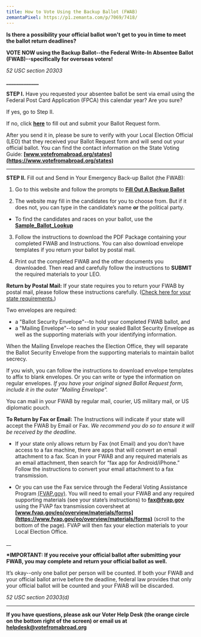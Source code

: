 ```yaml
---
title: How to Vote Using the Backup Ballot (FWAB)
zemantaPixel: https://p1.zemanta.com/p/7069/7418/
---
```

**Is there a possibility your official ballot won't get to you in time to meet the ballot return deadlines?**

**VOTE NOW using the Backup Ballot--the Federal Write-In Absentee Ballot (FWAB)--specifically for overseas voters!**

*52 USC section 20303*

**\_\_\_\_\_\_\_\_\_\_\_\__**

**STEP I.** Have you requested your absentee ballot be sent via email using the Federal Post Card Application (FPCA) this calendar year? Are you sure?

If yes, go to Step II.

If no, click **[here](https://www.votefromabroad.org)** to fill out and submit your Ballot Request form.

After you send it in, please be sure to verify with your Local Election Official (LEO) that they received your Ballot Request form and will send out your official ballot. You can find the contact information on the State Voting Guide:  **[www.votefromabroad.org/states](https://www.votefromabroad.org/states)**   

- - -

**STEP II.** Fill out and Send in Your Emergency Back-up Ballot (the FWAB): 

1. Go to this website and follow the prompts to **[Fill Out A Backup Ballot](https://www.fvap.gov/fwab-privacy-notice)**

2. The website may fill in the candidates for you to choose from. But if it does not, you can type in the candidate’s name **or** the political party.

* To find the candidates and races on your ballot, use the  **[Sample_Ballot_Lookup](https://ballotpedia.org/Sample_Ballot_Lookup)**

3. Follow the instructions to download the PDF Package containing your completed FWAB and Instructions. You can also download envelope templates if you return your ballot by postal mail.

4. Print out the completed FWAB and the other documents you downloaded. Then read and carefully follow the instructions to **SUBMIT** the required materials to your LEO. 

**Return by Postal Mail:** If your state requires you to return your FWAB by postal mail, please follow these instructions carefully. ([Check here for your state requirements.](https://www.votefromabroad.org/states))

Two envelopes are required: 

* a "Ballot Security Envelope"--to hold your completed FWAB ballot, and 
* a "Mailing Envelope"--to send in your sealed Ballot Security Envelope as well as the supporting materials with your identifying information. 

When the Mailing Envelope reaches the Election Office, they will separate the Ballot Security Envelope from the supporting materials to maintain ballot secrecy.

If you wish, you can follow the instructions to download envelope templates to affix to blank envelopes. Or you can write or type the information on regular envelopes. *If you have your original signed Ballot Request form, include it in the outer "Mailing Envelope".*

You can mail in your FWAB by regular mail, courier, US military mail, or US diplomatic pouch. 


**To Return by Fax or Email:** The Instructions will indicate if your state will accept the FWAB by Email or Fax. *We recommend you do so to ensure it will be received by the deadline.*

* If your state only allows return by Fax (not Email) and you don’t have access to a fax machine, there are apps that will convert an email attachment to a fax. Scan in your FWAB and any required materials as an email attachment, then search for “fax app for Android/iPhone.” Follow the instructions to convert your email attachment to a fax transmission.

* Or you can use the Fax service through the Federal Voting Assistance Program [(FVAP.gov)](https://www.fvap.gov). You will need to email your FWAB and any required supporting materials (see your state’s instructions) to **fax@fvap.gov** using the FVAP fax transmission coversheet at **[www.fvap.gov/eo/overview/materials/forms](https://www.fvap.gov/eo/overview/materials/forms)** (scroll to the bottom of the page). FVAP will then fax your election materials to your Local Election Office.

__

**\*IMPORTANT: If you receive your official ballot after submitting your FWAB, you may complete and return your official ballot as well.** 

It’s okay--only one ballot per person will be counted. If both your FWAB and your official ballot arrive before the deadline, federal law provides that only your official ballot will be counted and your FWAB will be discarded.

*52 USC section 20303(d)*

___
**If you have questions, please ask our Voter Help Desk (the orange circle on the bottom right of the screen) or email us at [helpdesk@votefromabroad.org](helpdesk@votefromabroad.org)**
